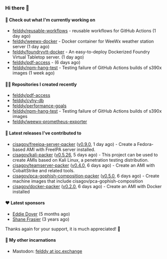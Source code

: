 ### Hi there 👋

#### 👷 Check out what I'm currently working on

- [felddy/reusable-workflows](https://github.com/felddy/reusable-workflows) - reusable workflows for GitHub Actions (1 day ago)
- [felddy/weewx-docker](https://github.com/felddy/weewx-docker) - Docker container for WeeWx weather station server (1 day ago)
- [felddy/foundryvtt-docker](https://github.com/felddy/foundryvtt-docker) - An easy-to-deploy Dockerized Foundry Virtual Tabletop server. (1 day ago)
- [felddy/pdf-access](https://github.com/felddy/pdf-access) -  (6 days ago)
- [felddy/npm-hang-test](https://github.com/felddy/npm-hang-test) - Testing failure of GitHub Actions builds of s390x images (1 week ago)

#### 👨‍💻 Repositories I created recently

- [felddy/pdf-access](https://github.com/felddy/pdf-access)
- [felddy/cyhy-db](https://github.com/felddy/cyhy-db)
- [felddy/performance-goals](https://github.com/felddy/performance-goals)
- [felddy/npm-hang-test](https://github.com/felddy/npm-hang-test) - Testing failure of GitHub Actions builds of s390x images
- [felddy/weewx-prometheus-exporter](https://github.com/felddy/weewx-prometheus-exporter)

#### 🚀 Latest releases I've contributed to

- [cisagov/freeipa-server-packer](https://github.com/cisagov/freeipa-server-packer) ([v0.9.0](https://github.com/cisagov/freeipa-server-packer/releases/tag/v0.9.0), 1 day ago) - Create a Fedora-based AMI with FreeIPA server installed.
- [cisagov/kali-packer](https://github.com/cisagov/kali-packer) ([v0.5.26](https://github.com/cisagov/kali-packer/releases/tag/v0.5.26), 5 days ago) - This project can be used to create AMIs based on Kali Linux, a penetration testing distribution.
- [cisagov/teamserver-packer](https://github.com/cisagov/teamserver-packer) ([v0.4.0](https://github.com/cisagov/teamserver-packer/releases/tag/v0.4.0), 6 days ago) - Create an AMI with CobaltStrike and related tools.
- [cisagov/pca-gophish-composition-packer](https://github.com/cisagov/pca-gophish-composition-packer) ([v0.5.0](https://github.com/cisagov/pca-gophish-composition-packer/releases/tag/v0.5.0), 6 days ago) - Create machine images that include cisagov/pca-gophish-composition
- [cisagov/docker-packer](https://github.com/cisagov/docker-packer) ([v0.2.0](https://github.com/cisagov/docker-packer/releases/tag/v0.2.0), 6 days ago) - Create an AMI with Docker installed

#### ❤️ Latest sponsors
- [Eddie Dover](https://github.com/EddieDover) (5 months ago)
- [Shane Frasier](https://github.com/jsf9k) (3 years ago)

Thanks again for your support, it is much appreciated! 🙏

#### 🐋 My other incarnations
- Mastodon: <a rel="me" href="https://ioc.exchange/@felddy">felddy at ioc.exchange</a>
